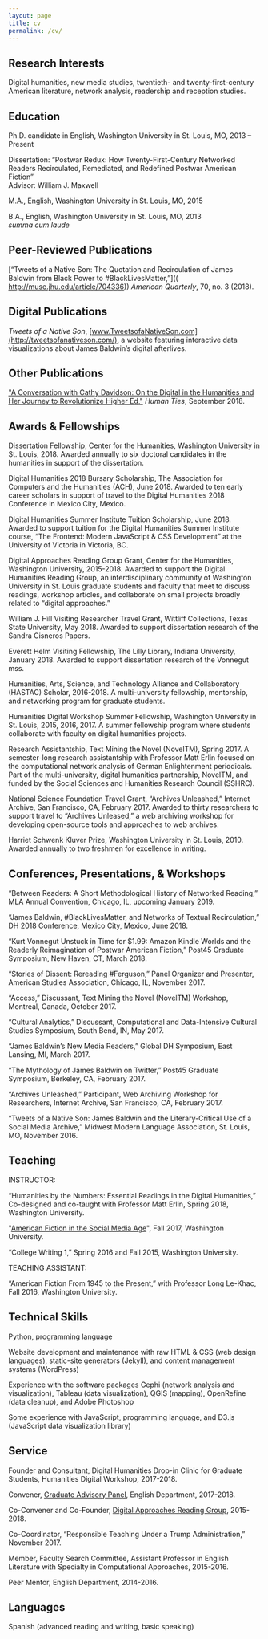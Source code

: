 ```yaml
---
layout: page
title: cv
permalink: /cv/
---
```


Research Interests
---
Digital humanities, new media studies, twentieth- and twenty-first-century American literature, 
network analysis, readership and reception studies.

Education
---
Ph.D. candidate in English, Washington University in St. Louis, MO, 2013 – Present

Dissertation: “Postwar Redux: How Twenty-First-Century Networked Readers Recirculated, Remediated, and Redefined Postwar American Fiction”  
Advisor: William J. Maxwell

M.A., English, Washington University in St. Louis, MO, 2015  

B.A., English, Washington University in St. Louis, MO, 2013  
*summa cum laude*


Peer-Reviewed Publications
---
[“Tweets of a Native Son: The Quotation and Recirculation of James Baldwin from Black Power to #BlackLivesMatter,”](( http://muse.jhu.edu/article/704336)) *American Quarterly*, 70, no. 3 (2018).

Digital Publications
---

*Tweets of a Native Son*, [www.TweetsofaNativeSon.com](http://tweetsofanativeson.com/), a website featuring interactive data
visualizations about James Baldwin’s digital afterlives.

Other Publications
---
["A Conversation with Cathy Davidson: On the Digital in the Humanities and Her Journey to Revolutionize Higher Ed,"](https://cenhum.artsci.wustl.edu/features/Melanie-Walsh-Cathy-Davidson-Digital-Humanities) *Human Ties*, September 2018.


Awards & Fellowships
---

Dissertation Fellowship, Center for the Humanities, Washington University in St. Louis, 2018. Awarded annually to six doctoral candidates in the humanities in support of the dissertation.

Digital Humanities 2018 Bursary Scholarship, The Association for Computers and the
Humanities (ACH), June 2018. Awarded to ten early career scholars in support of travel to the Digital Humanities 2018 Conference in Mexico City, Mexico.

Digital Humanities Summer Institute Tuition Scholarship, June 2018. Awarded to
support tuition for the Digital Humanities Summer Institute course, “The Frontend: Modern JavaScript & CSS Development” at the University of Victoria in Victoria, BC.

Digital Approaches Reading Group Grant, Center for the Humanities, Washington
University, 2015-2018. Awarded to support the Digital Humanities Reading Group, an interdisciplinary community of Washington University in St. Louis graduate students and faculty that meet to discuss readings, workshop articles, and collaborate on small projects broadly related to “digital approaches.”

William J. Hill Visiting Researcher Travel Grant, Wittliff Collections, Texas State University, May 2018. Awarded to support dissertation research of the Sandra Cisneros Papers.

Everett Helm Visiting Fellowship, The Lilly Library, Indiana University, January 2018. Awarded
to support dissertation research of the Vonnegut mss.

Humanities, Arts, Science, and Technology Alliance and Collaboratory (HASTAC) Scholar,
2016-2018. A multi-university fellowship, mentorship, and networking program for graduate students.

Humanities Digital Workshop Summer Fellowship, Washington University in St. Louis, 2015,
2016, 2017. A summer fellowship program where students collaborate with faculty on digital humanities projects.

Research Assistantship, Text Mining the Novel (NovelTM), Spring 2017. A semester-long
research assistantship with Professor Matt Erlin focused on the computational network analysis of German Enlightenment periodicals. Part of the multi-university, digital humanities partnership, NovelTM, and funded by the Social Sciences and Humanities Research Council (SSHRC).

National Science Foundation Travel Grant, “Archives Unleashed,” Internet Archive, San
Francisco, CA, February 2017. Awarded to thirty researchers to support travel to “Archives Unleased,” a web archiving workshop for developing open-source tools and approaches to web archives.

Harriet Schwenk Kluver Prize, Washington University in St. Louis, 2010. Awarded annually to
two freshmen for excellence in writing.

Conferences, Presentations, & Workshops
---
“Between Readers: A Short Methodological History of Networked Reading,” MLA
Annual Convention, Chicago, IL, upcoming January 2019.

“James Baldwin, #BlackLivesMatter, and Networks of Textual Recirculation,” DH 2018
Conference, Mexico City, Mexico, June 2018.

“Kurt Vonnegut Unstuck in Time for $1.99: Amazon Kindle Worlds and the Readerly
Reimagination of Postwar American Fiction,” Post45 Graduate Symposium, New Haven, CT, March 2018.

“Stories of Dissent: Rereading #Ferguson,” Panel Organizer and Presenter, American Studies
Association, Chicago, IL, November 2017.

“Access,” Discussant, Text Mining the Novel (NovelTM) Workshop, Montreal, Canada, October
2017.

“Cultural Analytics,” Discussant, Computational and Data-Intensive Cultural Studies Symposium,
South Bend, IN, May 2017.

“James Baldwin’s New Media Readers,” Global DH Symposium, East Lansing, MI, March 2017.

“The Mythology of James Baldwin on Twitter,” Post45 Graduate Symposium, Berkeley, CA,
February 2017.

“Archives Unleashed,” Participant, Web Archiving Workshop for Researchers, Internet Archive,
San Francisco, CA, February 2017.

“Tweets of a Native Son: James Baldwin and the Literary-Critical Use of a Social Media
Archive,” Midwest Modern Language Association, St. Louis, MO, November 2016.

Teaching
---
INSTRUCTOR:

“Humanities by the Numbers: Essential Readings in the Digital Humanities,” Co-designed and
co-taught with Professor Matt Erlin, Spring 2018, Washington University.

"[American Fiction in the Social Media Age](https://afsma17.com/)", Fall 2017, Washington University.

“College Writing 1,” Spring 2016 and Fall 2015, Washington University.

TEACHING ASSISTANT:

“American Fiction From 1945 to the Present,” with Professor Long Le-Khac, Fall 2016,
Washington University.


Technical Skills
---


Python, programming language

Website development and maintenance with raw HTML & CSS (web design languages), static-site generators (Jekyll), and content management systems (WordPress)

Experience with the software packages Gephi (network analysis and visualization), Tableau (data visualization), QGIS (mapping), OpenRefine (data cleanup), and Adobe Photoshop

Some experience with JavaScript, programming language, and D3.js (JavaScript data visualization library)

Service
---
Founder and Consultant, Digital Humanities Drop-in Clinic for Graduate Students, Humanities
Digital Workshop, 2017-2018.

Convener, [Graduate Advisory Panel](https://english.artsci.wustl.edu/graduate/student_resources), English Department, 2017-2018.

Co-Convener and Co-Founder, [Digital Approaches Reading Group](https://sites.wustl.edu/darg/), 2015-2018.

Co-Coordinator, “Responsible Teaching Under a Trump Administration,” November 2017.

Member, Faculty Search Committee, Assistant Professor in English Literature with Specialty in
Computational Approaches, 2015-2016.

Peer Mentor, English Department, 2014-2016.

Languages
---
Spanish (advanced reading and writing, basic speaking)
